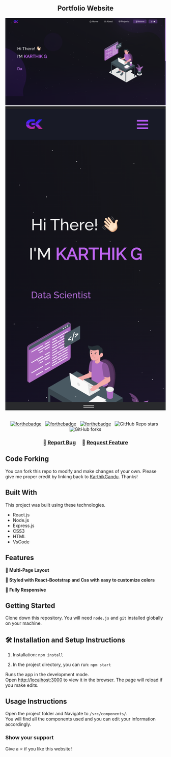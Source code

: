 <h2 align="center">
  Portfolio Website<br/>
</h2>
<div align="center">
  <img alt="Demo" src="./Images/readme-img.png" />
  <img alt="Demo" src="./Images/readme-img1.png" />
</div>

<br/>

<center>

[![forthebadge](https://forthebadge.com/images/badges/built-with-love.svg)](https://forthebadge.com) &nbsp;
[![forthebadge](https://forthebadge.com/images/badges/made-with-javascript.svg)](https://forthebadge.com) &nbsp;
[![forthebadge](https://forthebadge.com/images/badges/open-source.svg)](https://forthebadge.com) &nbsp;
![GitHub Repo stars](https://img.shields.io/github/stars/KarthikGandu/Portfolio_Site?color=red&logo=github&style=for-the-badge) &nbsp;
![GitHub forks](https://img.shields.io/github/forks/KarthikGandu/Portfolio_Site?color=red&logo=github&style=for-the-badge)

</center>

<h3 align="center">
    🔹
    <a href="https://github.com/KarthikGandu/Portfolio_Site/issues">Report Bug</a> &nbsp; &nbsp;
    🔹
    <a href="https://github.com/KarthikGandu/Portfolio_Site/issues">Request Feature</a>
</h3>

## Code Forking

You can fork this repo to modify and make changes of your own. Please give me proper credit by linking back to [KarthikGandu](https://github.com/KarthikGandu/Portfolio_Site). Thanks!

## Built With

This project was built using these technologies.

- React.js
- Node.js
- Express.js
- CSS3
- HTML
- VsCode

## Features

**📖 Multi-Page Layout**

**🎨 Styled with React-Bootstrap and Css with easy to customize colors**

**📱 Fully Responsive**

## Getting Started

Clone down this repository. You will need `node.js` and `git` installed globally on your machine.

## 🛠 Installation and Setup Instructions

1. Installation: `npm install`

2. In the project directory, you can run: `npm start`

Runs the app in the development mode.\
Open [http://localhost:3000](http://localhost:3000) to view it in the browser.
The page will reload if you make edits.

## Usage Instructions

Open the project folder and Navigate to `/src/components/`. <br/>
You will find all the components used and you can edit your information accordingly.

### Show your support

Give a ⭐ if you like this website!



